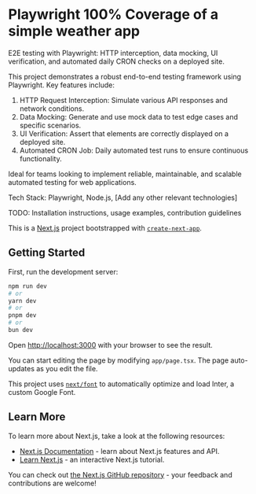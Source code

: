 # Playwright 100% Coverage of a simple weather app

E2E testing with Playwright: HTTP interception, data mocking, UI verification, and automated daily CRON checks on a deployed site.

This project demonstrates a robust end-to-end testing framework using Playwright. Key features include:

1. HTTP Request Interception: Simulate various API responses and network conditions.
2. Data Mocking: Generate and use mock data to test edge cases and specific scenarios.
3. UI Verification: Assert that elements are correctly displayed on a deployed site.
4. Automated CRON Job: Daily automated test runs to ensure continuous functionality.

Ideal for teams looking to implement reliable, maintainable, and scalable automated testing for web applications.

Tech Stack: Playwright, Node.js, [Add any other relevant technologies]

TODO: Installation instructions, usage examples, contribution guidelines

This is a [Next.js](https://nextjs.org/) project bootstrapped with [`create-next-app`](https://github.com/vercel/next.js/tree/canary/packages/create-next-app).

## Getting Started

First, run the development server:

```bash
npm run dev
# or
yarn dev
# or
pnpm dev
# or
bun dev
```

Open [http://localhost:3000](http://localhost:3000) with your browser to see the result.

You can start editing the page by modifying `app/page.tsx`. The page auto-updates as you edit the file.

This project uses [`next/font`](https://nextjs.org/docs/basic-features/font-optimization) to automatically optimize and load Inter, a custom Google Font.

## Learn More

To learn more about Next.js, take a look at the following resources:

- [Next.js Documentation](https://nextjs.org/docs) - learn about Next.js features and API.
- [Learn Next.js](https://nextjs.org/learn) - an interactive Next.js tutorial.

You can check out [the Next.js GitHub repository](https://github.com/vercel/next.js/) - your feedback and contributions are welcome!
